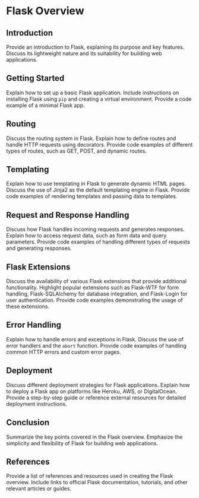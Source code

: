 # Flask Overview

## Introduction
Provide an introduction to Flask, explaining its purpose and key features. Discuss its lightweight nature and its suitability for building web applications.

## Getting Started
Explain how to set up a basic Flask application. Include instructions on installing Flask using `pip` and creating a virtual environment. Provide a code example of a minimal Flask app.

## Routing
Discuss the routing system in Flask. Explain how to define routes and handle HTTP requests using decorators. Provide code examples of different types of routes, such as GET, POST, and dynamic routes.

## Templating
Explain how to use templating in Flask to generate dynamic HTML pages. Discuss the use of Jinja2 as the default templating engine in Flask. Provide code examples of rendering templates and passing data to templates.

## Request and Response Handling
Discuss how Flask handles incoming requests and generates responses. Explain how to access request data, such as form data and query parameters. Provide code examples of handling different types of requests and generating responses.

## Flask Extensions
Discuss the availability of various Flask extensions that provide additional functionality. Highlight popular extensions such as Flask-WTF for form handling, Flask-SQLAlchemy for database integration, and Flask-Login for user authentication. Provide code examples demonstrating the usage of these extensions.

## Error Handling
Explain how to handle errors and exceptions in Flask. Discuss the use of error handlers and the `abort` function. Provide code examples of handling common HTTP errors and custom error pages.

## Deployment
Discuss different deployment strategies for Flask applications. Explain how to deploy a Flask app on platforms like Heroku, AWS, or DigitalOcean. Provide a step-by-step guide or reference external resources for detailed deployment instructions.

## Conclusion
Summarize the key points covered in the Flask overview. Emphasize the simplicity and flexibility of Flask for building web applications.

## References
Provide a list of references and resources used in creating the Flask overview. Include links to official Flask documentation, tutorials, and other relevant articles or guides.
